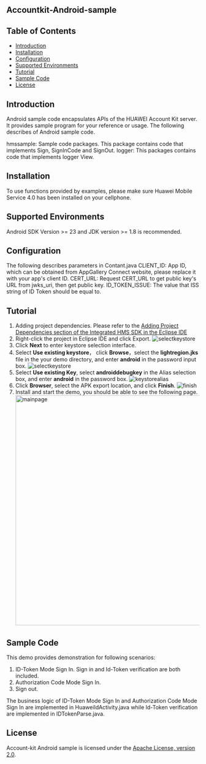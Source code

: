 ﻿## Accountkit-Android-sample


## Table of Contents

 * [Introduction](#introduction)
 * [Installation](#installation)
 * [Configuration ](#configuration )
 * [Supported Environments](#supported-environments)
 * [Tutorial](#tutorial)
 * [Sample Code](#sample-code)
 * [License](#license)
 
 
## Introduction
Android sample code encapsulates APIs of the HUAWEI Account Kit server. It provides sample program for your reference or usage.
The following describes of Android sample code.

hmssample: Sample code packages. This package  contains code that implements Sign,  SignInCode and SignOut.
logger: This packages contains code that implements logger View.
    

## Installation
To use functions provided by examples, please make sure Huawei Mobile Service 4.0 has been installed on your cellphone.
## Supported Environments
Android SDK Version >= 23 and JDK version >= 1.8 is recommended.
	
## Configuration  
The following describes parameters in Contant.java
CLIENT_ID:  App ID, which can be obtained from AppGallery Connect website, please replace it with your app's client ID.
CERT_URL:  Request CERT_URL to get public key's URL from jwks_uri, then get public key.
ID_TOKEN_ISSUE:  The value that ISS string of ID Token should be equal to.
	
## Tutorial
1. Adding project dependencies.
Please refer to the [Adding Project Dependencies section of the Integrated HMS SDK in the Eclipse IDE](https://developer.huawei.com/consumer/en/doc/development/HMS-Guides/account-preparation)
2. Right-click the project in Eclipse IDE and click Export.
    <img src="hmssample/images/export.png" alt="selectkeystore"/>
3. Click **Next** to enter keystore selection interface.
4. Select **Use existing keystore**， click **Browse**，select the **lightregion.jks** file in the your demo directory, and enter **android** in the password input box.
    <img src="hmssample/images/keystore.png" alt="selectkeystore"/>
5. Select **Use existing Key**, select **androiddebugkey** in the Alias selection box, and enter **android** in the password box.
    <img src="hmssample/images/keystorealias.png" alt="keystorealias"/>
6. Click **Browser**, select the APK export location, and click **Finish**.
    <img src="hmssample/images/finish.png" alt="finish"/>
7. Install and start the demo, you should be able to see the following page.
    <img src="hmssample/images/demo.png" alt="mainpage" height="600"/>
	
	
## Sample Code
This demo provides demonstration for following scenarios:
1. ID-Token Mode Sign In.  Sign in and Id-Token verification are both included.
2. Authorization Code Mode Sign In. 
3. Sign out.

The business logic of ID-Token Mode Sign In and Authorization Code Mode Sign In are implemented in HuaweiIdActivity.java while Id-Token verification are implemented in  IDTokenParse.java.
    

##  License
Account-kit Android sample is licensed under the [Apache License, version 2.0](http://www.apache.org/licenses/LICENSE-2.0).
